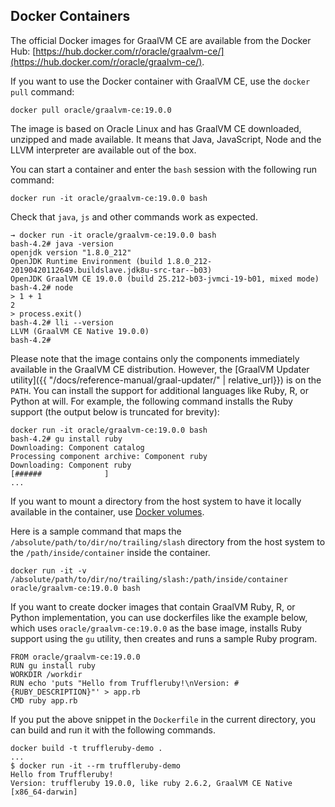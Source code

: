## Docker Containers

The official Docker images for GraalVM CE are available from the Docker Hub:
[https://hub.docker.com/r/oracle/graalvm-ce/](https://hub.docker.com/r/oracle/graalvm-ce/).

If you want to use the Docker container with GraalVM CE, use the `docker pull` command:
```
docker pull oracle/graalvm-ce:19.0.0
```

The image is based on Oracle Linux and has GraalVM CE downloaded, unzipped and made available.
It means that Java, JavaScript, Node and the LLVM interpreter are available out of the box.

You can start a container and enter the `bash` session with the following run command:
```
docker run -it oracle/graalvm-ce:19.0.0 bash
```

Check that `java`, `js` and other commands work as expected.
```
→ docker run -it oracle/graalvm-ce:19.0.0 bash
bash-4.2# java -version
openjdk version "1.8.0_212"
OpenJDK Runtime Environment (build 1.8.0_212-20190420112649.buildslave.jdk8u-src-tar--b03)
OpenJDK GraalVM CE 19.0.0 (build 25.212-b03-jvmci-19-b01, mixed mode)
bash-4.2# node
> 1 + 1
2
> process.exit()
bash-4.2# lli --version
LLVM (GraalVM CE Native 19.0.0)
bash-4.2#
```

Please note that the image contains only the components immediately available in the GraalVM CE distribution.
However, the [GraalVM Updater utility]({{ "/docs/reference-manual/graal-updater/" | relative_url}}) is on the `PATH`.
You can install the support for additional languages like Ruby, R, or Python at will.
For example, the following command installs the Ruby support (the output below is truncated for brevity):

```
docker run -it oracle/graalvm-ce:19.0.0 bash
bash-4.2# gu install ruby
Downloading: Component catalog
Processing component archive: Component ruby
Downloading: Component ruby
[######              ]
...
```

If you want to mount a directory from the host system to have it locally available in the container,
use [Docker volumes](https://docs.docker.com/storage/volumes/#choose-the--v-or---mount-flag).

Here is a sample command that maps the `/absolute/path/to/dir/no/trailing/slash` directory from the host system to the `/path/inside/container` inside the container.

```
docker run -it -v /absolute/path/to/dir/no/trailing/slash:/path/inside/container oracle/graalvm-ce:19.0.0 bash
```

If you want to create docker images that contain GraalVM Ruby, R, or Python implementation, you can use dockerfiles like the example below, which uses `oracle/graalvm-ce:19.0.0` as the base image, installs Ruby support using the `gu` utility, then creates and runs a sample Ruby program.

```
FROM oracle/graalvm-ce:19.0.0
RUN gu install ruby
WORKDIR /workdir
RUN echo 'puts "Hello from Truffleruby!\nVersion: #{RUBY_DESCRIPTION}"' > app.rb
CMD ruby app.rb
```

If you put the above snippet in the `Dockerfile` in the current directory,
you can build and run it with the following commands.

```
docker build -t truffleruby-demo .
...
$ docker run -it --rm truffleruby-demo
Hello from Truffleruby!
Version: truffleruby 19.0.0, like ruby 2.6.2, GraalVM CE Native [x86_64-darwin]
```
